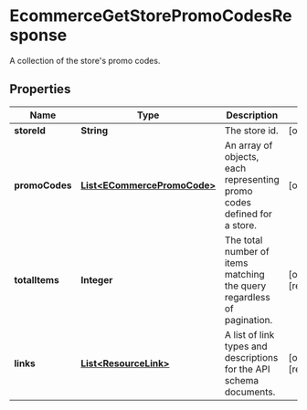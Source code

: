 

# EcommerceGetStorePromoCodesResponse

A collection of the store's promo codes.

## Properties

| Name | Type | Description | Notes |
|------------ | ------------- | ------------- | -------------|
|**storeId** | **String** | The store id. |  [optional] |
|**promoCodes** | [**List&lt;ECommercePromoCode&gt;**](ECommercePromoCode.md) | An array of objects, each representing promo codes defined for a store. |  [optional] |
|**totalItems** | **Integer** | The total number of items matching the query regardless of pagination. |  [optional] [readonly] |
|**links** | [**List&lt;ResourceLink&gt;**](ResourceLink.md) | A list of link types and descriptions for the API schema documents. |  [optional] [readonly] |



